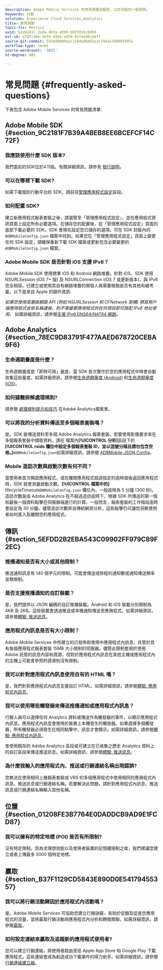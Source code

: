 ```yaml
---
description: Adobe Mobile Services 的常見問題及解答，以及功能的一般說明。
keywords: 行動
solution: Experience Cloud Services,Analytics
title: 常見問答
topic-fix: Metrics
uuid: 62a9241c-2ada-483a-a594-b023916cb0b6
exl-id: d7dfc36e-56f0-498a-ad50-93fee90cb6ff
source-git-commit: 5434d8809aac11b4ad6dd1a3c74dae7dd98f095a
workflow-type: tm+mt
source-wordcount: '1031'
ht-degree: 96%

---
```


# 常見問題 {#frequently-asked-questions}

下表包含 Adobe Mobile Services 的常見問題清單:

## Adobe Mobile SDK {#section_9C2181F7B39A4BEB8EE6BCEFCF14C72F}

### 我應該使用什麼 SDK 版本?

我們當前的SDK位於4.11版。有關詳細資訊，請參見 [發行說明](https://experienceleague.adobe.com/docs/release-notes/experience-cloud/current.html?lang=zh-Hant)。

### 可以在哪裡下載 SDK?

如需下載個別行動平台的 SDK，請前往[管理應用程式設定](/help/using/c-manage-app-settings/c-manage-app-settings.md)區段。

### 如何配置 SDK?

建立新應用程式報表套裝之後，請瀏覽至「管理應用程式設定」，並在應用程式資訊頁面上設定所有必要選項。在儲存您的配置後，從「管理應用程式設定」頁面的底部下載必要的 SDK。SDK 會預先設定您已儲存的選項，可在 SDK 封裝內的 `ADBMobileConfig.json` 檔案中找到。如果您在「管理應用程式設定」頁面上變更任何 SDK 設定，請確保重新下載 SDK 檔案或更新包含必要變更的 `ADBMobileConfig.json` 檔案。

### Adobe Mobile SDK 是否針對 iOS 支援 IPv6？

Adobe Mobile SDK 使用標準 iOS 和 Android 網路堆疊。針對 iOS，SDK 使用 NSURLSession (iOS 7+ 版) 及 NSURLConnection (iOS 7 或更新版本)，與 IPv6 完全相容。已建立或使用其自有網路堆疊的開發人員需要檢閱是否有其他和緩考量。以下是來自 Apple 的額外資訊:

*如果您使用高層級網路 API (例如 NSURLSession 和 CFNetwork 架構) 撰寫用戶端應用程式並依名稱連接，則不需變更應用程式的任何項目即可搭配 IPv6 地址使用。* 如需詳細資訊，請參閱[支援 IPv6 DNS64/NAT64 網路](https://developer.apple.com/library/content/documentation/NetworkingInternetWeb/Conceptual/NetworkingOverview/UnderstandingandPreparingfortheIPv6Transition/UnderstandingandPreparingfortheIPv6Transition.html#__/apple_ref/doc/uid/TP40010220-CH213-SW1)。

## Adobe Analytics {#section_78EC9D83791F477AAED678720CEBA9F6}

### 生命週期量度是什麼？

生命週期量度是「即時可用」量度，當 SDK 首次實作於您的應用程式中時會自動收集這些量度。如需詳細資訊，請參閱[生命週期量度 (Android)](/help/android/metrics.md) 和[生命週期量度 (iOS)](/help/ios/metrics.md)。

### 如何疑難排解處理規則?

請參閱 [處理規則提示和技巧](https://experienceleague.adobe.com/docs/analytics/admin/admin-tools/processing-rules/processing-rules-tips.html) 在Adobe Analytics檔案里。

### 可以將我的分析資料傳送至多個報表套裝嗎？

是。SDK 能傳送資料至多個 Adobe Analytics 報表套裝。若要使用影像要求來在多個報表套裝中擷取資料，請在 檔案內&#x200B;**[!UICONTROL 分析]**&#x200B;區段下的 **[!UICONTROL rsids 欄位中設定多個報表套裝 ID，並以逗號分隔且請勿包含空格。]**`ADBMobileConfig.json`如需詳細資訊，請參閱 [ADBMobile JSON Config](/help/ios/configuration/json-config/json-config.md)。

### Mobile 造訪次數與啟動次數有何不同？

當使用者首次開啟應用程式，或在離開應用程式超過指定的逾時值後返回應用程式時，SDK 就會測量啟動次數。**[!UICONTROL 檔案中的]** lifecycleTimeout`ADBMobileConfig.json` 欄位內，一般逾時為 5 分鐘 (300 秒)。造訪次數是由 Adobe Analytics 在不超過造訪逾時下，根據 SDK 所傳送的第一個和最後一個資料點擊在伺服器端進行的計算。一般而言，報表套裝的工作階段逾時會設定為 30 分鐘。儘管造訪次數來自傳統網頁分析，這些點擊仍可讓您洞察使用者如何進入及離開您的應用程式。

## 傳訊 {#section_5EFDD2B2EBA543C09902FF979C89F2EC}

### 推播通知是否有大小或其他限制？

推送通知訊息有 140 個字元的限制。可能會傳送或排程的通知數或通知傳送頻率並無限制。

### 是否支援推播通知的自訂裝載？

是，我們提供以 JSON 編碼的自訂推播裝載。Android 和 iOS 裝載分別限制為 4KB 及 2KB。這些裝載會透過推送或本機通知傳送至應用程式。如需詳細資訊，請參閱[體驗: 推送訊息](/help/using/in-app-messaging/t-create-push-message/c-experience-push-message.md)。

### 應用程式內訊息是否有大小限制？

Adobe Mobile Services 中所建立的已發佈和使用中應用程式內訊息，託管於具有每個應用程式報表套裝 15MB 大小限制的伺服器。儘管此限制套用於使用 Adobe 託管的訊息內容和資源，但對於應用程式內訊息在其他主機或應用程式內的主機上可能會參照的資源則沒有限制。

### 我可以針對應用程式內訊息使用自有的 HTML 嗎？

是，我們針對應用程式內訊息支援自訂 HTML。如需詳細資訊，請參閱[體驗: 應用程式內訊息](/help/using/in-app-messaging/t-in-app-message/c-experience-in-app-message.md)。

### 我可以使用哪些觸發器來傳送推播通知或應用程式內訊息？

行銷人員可以選擇任何 Analytics 資料或傳送作為觸發器的事件，以顯示應用程式內訊息。應用程式內訊息會使用於裝置上本機發生的觸發器。如果選擇多個觸發器，所有觸發器必須發生在相同點擊中，訊息才會顯示。如需詳細資訊，請參閱[體驗: 應用程式內訊息](/help/using/in-app-messaging/t-in-app-message/c-experience-in-app-message.md)。

會使用既存的 Adobe Analytics 區段或可建立在已收集之歷史 Analytics 資料上的自訂區段來傳送推送訊息。如需詳細資訊，請參閱[體驗: 推送訊息](/help/using/in-app-messaging/t-create-push-message/c-experience-push-message.md)。

### 為什麼我輸入的應用程式內、推送或行銷連結名稱出現錯誤?

您無法在使用相同上層報表套裝或 VRS 的多個應用程式中使用相同的應用程式內訊息、推送訊息或行銷連結名稱。若要解決此問題，請針對應用程式內訊息、推送訊息或行銷連結名稱輸入其他名稱。

## 位置 {#section_01208FE3B7764E0DADDCB9AD9E1FCD87}

### 我可以擁有的特定地標 (POI) 是否有所限制?

沒有特定限制，但為求理想效能以及使用者裝置的記憶體限制之故，我們建議您建立或者上傳最多 5000 個特定地標。

## 贏取 {#section_B37F1129CD5843E890D0E54179455357}

### 我可以將行銷活動歸因於應用程式內活動嗎？

是。Adobe Mobile Services 可協助您建立行銷訣竅，有助於促銷及促進您應用程式的流量，並將贏取行銷活動與應用程式內分析和轉換關聯。如需詳細資訊，請參閱[贏取](/help/using/acquisition-main/acquisition-main.md)。

### 如何設定連結來贏取及追蹤新的應用程式使用者?

您可以建立行銷連結，將使用者路由至從 Apple App Store 和 Google Play 下載應用程式。這些連結會成為創造成功下載事件的得力助手。如需詳細資訊，請參閱[行銷連結建立器](/help/using/acquisition-main/c-marketing-links-builder/c-marketing-links-builder.md)。
